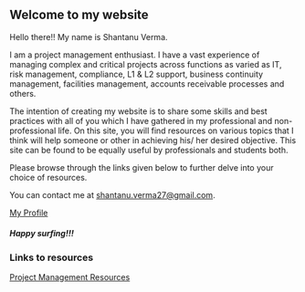 ## Welcome to my website

Hello there!! My name is Shantanu Verma.

I am a project management enthusiast. I have a vast experience of managing complex and critical projects across functions as varied as IT, risk management, compliance, L1 & L2 support, business continuity management, facilities management, accounts receivable processes and others.

The intention of creating my website is to share some skills and best practices with all of you which I have gathered in my professional and non-professional life. On this site, you will find resources on various topics that I think will help someone or other in achieving his/ her desired objective. This site can be found to be equally useful by professionals and students both.

Please browse through the links given below to further delve into your choice of resources.

You can contact me at shantanu.verma27@gmail.com.

[My Profile](/resume.md)

##### Happy surfing!!!

### Links to resources

[Project Management Resources](/projectmanagement.md)

